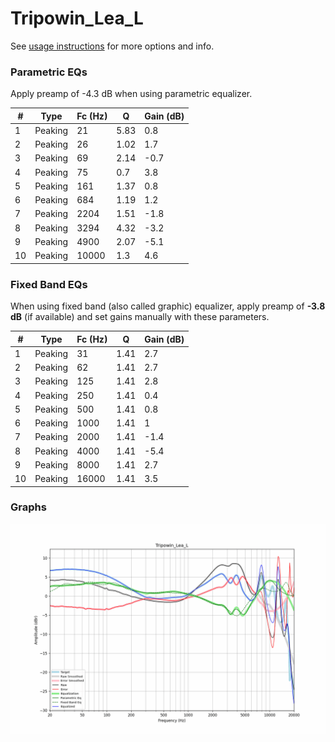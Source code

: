 # Tripowin_Lea_L
See [usage instructions](https://github.com/jaakkopasanen/AutoEq#usage) for more options and info.

### Parametric EQs
Apply preamp of -4.3 dB when using parametric equalizer.

|   # | Type    |   Fc (Hz) |    Q |   Gain (dB) |
|-----|---------|-----------|------|-------------|
|   1 | Peaking |        21 | 5.83 |         0.8 |
|   2 | Peaking |        26 | 1.02 |         1.7 |
|   3 | Peaking |        69 | 2.14 |        -0.7 |
|   4 | Peaking |        75 | 0.7  |         3.8 |
|   5 | Peaking |       161 | 1.37 |         0.8 |
|   6 | Peaking |       684 | 1.19 |         1.2 |
|   7 | Peaking |      2204 | 1.51 |        -1.8 |
|   8 | Peaking |      3294 | 4.32 |        -3.2 |
|   9 | Peaking |      4900 | 2.07 |        -5.1 |
|  10 | Peaking |     10000 | 1.3  |         4.6 |

### Fixed Band EQs
When using fixed band (also called graphic) equalizer, apply preamp of **-3.8 dB** (if available) and set gains manually with these parameters.

|   # | Type    |   Fc (Hz) |    Q |   Gain (dB) |
|-----|---------|-----------|------|-------------|
|   1 | Peaking |        31 | 1.41 |         2.7 |
|   2 | Peaking |        62 | 1.41 |         2.7 |
|   3 | Peaking |       125 | 1.41 |         2.8 |
|   4 | Peaking |       250 | 1.41 |         0.4 |
|   5 | Peaking |       500 | 1.41 |         0.8 |
|   6 | Peaking |      1000 | 1.41 |         1   |
|   7 | Peaking |      2000 | 1.41 |        -1.4 |
|   8 | Peaking |      4000 | 1.41 |        -5.4 |
|   9 | Peaking |      8000 | 1.41 |         2.7 |
|  10 | Peaking |     16000 | 1.41 |         3.5 |

### Graphs
![](./Tripowin_Lea_L.png)
